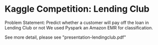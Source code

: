 # Kaggle Competition: Lending Club

Problem Statement: Predict whether a customer will pay off the loan in Lending Club or not
We used Pyspark an Amazon EMR for classification. 

See more detail, please see "presentation-lendingclub.pdf"
